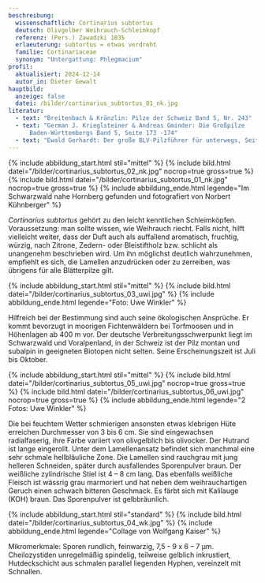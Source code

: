 ```yaml
---
beschreibung:
  wissenschaftlich: Cortinarius subtortus
  deutsch: Olivgelber Weihrauch-Schleimkopf
  referenz: (Pers.) Zawadzki 1835
  erlaeuterung: subtortus = etwas verdreht
  familie: Cortinariaceae
  synonym: "Untergattung: Phlegmacium"
profil:
  aktualisiert: 2024-12-14
  autor_in: Dieter Gewalt
hauptbild:
  anzeige: false
  datei: /bilder/cortinarius_subtortus_01_nk.jpg
literatur:
  - text: "Breitenbach & Kränzlin: Pilze der Schweiz Band 5, Nr. 243"
  - text: "German J. Krieglsteiner & Andreas Gminder: Die Großpilze
      Baden-Württembergs Band 5, Seite 173 -174"
  - text: "Ewald Gerhardt: Der große BLV-Pilzführer für unterwegs, Seite 252"
---
```

{% include abbildung_start.html stil="mittel" %}
{% include bild.html datei="/bilder/cortinarius_subtortus_02_nk.jpg" nocrop=true gross=true %}
{% include bild.html datei="/bilder/cortinarius_subtortus_01_nk.jpg" nocrop=true gross=true %}
{% include abbildung_ende.html legende="Im Schwarzwald nahe Hornberg gefunden und fotografiert von Norbert Kühnberger" %}

*Cortinarius subtortus* gehört zu den leicht kenntlichen Schleimköpfen. Voraussetzung: man sollte wissen, wie Weihrauch riecht. Falls nicht, hilft vielleicht weiter, dass der Duft auch als auffallend aromatisch, fruchtig, würzig, nach Zitrone, Zedern- oder Bleistiftholz bzw. schlicht als unangenehm beschrieben wird. Um ihn möglichst deutlich wahrzunehmen, empfiehlt es sich, die Lamellen anzudrücken oder zu zerreiben, was übrigens für alle Blätterpilze gilt.

{% include abbildung_start.html stil="mittel" %}
{% include bild.html datei="/bilder/cortinarius_subtortus_03_uwi.jpg" %}
{% include abbildung_ende.html legende="Foto: Uwe Winkler" %}

Hilfreich bei der Bestimmung sind auch seine ökologischen Ansprüche. Er kommt bevorzugt in moorigen Fichtenwäldern bei Torfmoosen und in Höhenlagen ab 400 m vor. Der deutsche Verbreitungsschwerpunkt liegt im Schwarzwald und Voralpenland, in der Schweiz ist der Pilz montan und subalpin in geeigneten Biotopen nicht selten. Seine Erscheinungszeit ist Juli bis Oktober.

{% include abbildung_start.html stil="mittel" %}
{% include bild.html datei="/bilder/cortinarius_subtortus_05_uwi.jpg" nocrop=true gross=true %}
{% include bild.html datei="/bilder/cortinarius_subtortus_06_uwi.jpg" nocrop=true gross=true %}
{% include abbildung_ende.html legende="2 Fotos: Uwe Winkler" %}

Die bei feuchtem Wetter schmierigen ansonsten etwas klebrigen Hüte erreichen Durchmesser von 3 bis 6 cm. Sie sind eingewachsen radialfaserig, ihre Farbe variiert von olivgelblich bis olivocker. Der Hutrand ist lange eingerollt. Unter dem Lamellenansatz befindet sich manchmal eine sehr schmale hellbläuliche Zone. Die Lamellen sind rauchgrau mit jung helleren Schneiden, später durch ausfallendes Sporenpulver braun. Der weißliche zylindrische Stiel ist 4 – 8 cm lang. Das ebenfalls weißliche Fleisch ist wässrig grau marmoriert und hat neben dem weihrauchartigen Geruch einen schwach bitteren Geschmack. Es färbt sich mit Kalilauge (KOH) braun. Das Sporenpulver ist gelbbräunlich.

{% include abbildung_start.html stil="standard" %}
{% include bild.html datei="/bilder/cortinarius_subtortus_04_wk.jpg" %}
{% include abbildung_ende.html legende="Collage von Wolfgang Kaiser" %}

Mikromerkmale: Sporen rundlich, feinwarzig, 7,5 - 9 x 6 – 7 µm. Cheilozystiden unregelmäßig spindelig, teilweise gelblich inkrustiert, Hutdeckschicht aus schmalen parallel liegenden Hyphen, vereinzelt mit Schnallen.